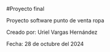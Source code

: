 #Proyecto final

Proyecto software punto de venta ropa

Creado por: Uriel Vargas Hernández

Fecha: 28 de octubre del 2024
